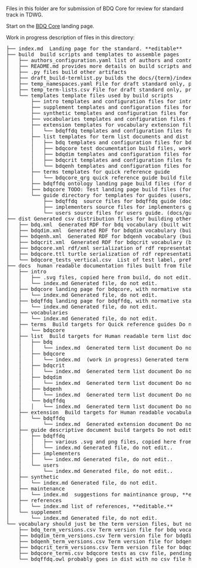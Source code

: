 Files in this folder are for submission of BDQ Core for review for standard track in TDWG.

Start on the [BDQ Core](https://github.com/tdwg/bdq/blob/master/tg2/_review/index.md) landing page.

Work in progress description of files in this directory: 

<pre>
├── index.md  Landing page for the standard. **editable**
├── build  build scripts and templates to assemble pages
│   ├── authors_configuration.yaml list of authors and contributors used by build scripts
│   ├── README.md provides more details on build scripts and templates.
│   ├── .py files build other artifacts
│   ├── draft_build-termlist.py builds the docs/{term}/index.md files and dist/{term}.xml files from templates, builds for draft standard
│   ├── temp_namespaces.yaml File for draft standard only, provides metadata for build scripts that comes from rs.tdwg.org for approved standards
│   ├── temp_term-lists.csv File for draft standard only, provides metadata for build scripts that comes from rs.tdwg.org for approved standards
│   └── templates template files used by build scripts 
│       ├── intro templates and configuration files for introduction page (docs/intro/index.md)
│       ├── supplement templates and configuration files for supplement page (docs/supplement/index.md)
│       ├── synthetic templates and configuration files for synthetic data page (docs/synthetic/index.md)
│       ├── vocabularies templates and configuration files for vocabularies landing page (docs/vocabularies/index.md)
│       ├── extension templates for vocabulary extension files, additional axioms added to vocabularies 
│       │   └── bdqffdq templates and configuration files for bdqffdq extension list (docs/extension/bdqenh/index.md)
│       ├── list templates for term list documents and dist rdf files 
│       │   ├── bdq templates and configuration files for bdq vocabulary (docs/list/bdq/index.md)
│       │   ├── bdqcore test documentation build files, work in progress (docs/list/bdqcore/index.md)
│       │   ├── bdqdim templates and configuration files for bdqdim vocabulary (docs/list/bdqdim/index.md)
│       │   ├── bdqcrit templates and configuration files for bdqcrit vocabulary (docs/list/bdqcrit/index.md)
│       │   └── bdqenh templates and configuration files for bdqenh vocabulary (docs/list/bdqenh/index.md)
│       ├── terms templates for quick reference guide 
│       │   └── bdqcore_qrg quick reference guide build files (for docs/terms/bdqcore/index.md)
│       ├── bdqffdq ontology landing page build files (for docs/bdqffdq/index.md
│       ├── bdqcore TODO: Test landing page build files (for docs/bdqcore/index.md
│       └── guide directory for templates for guides (users, implementors, bdqffdq).
│           ├── bdqffdq  source files for bdqffdq guide (docs/guide/bdqffdq/index.md)
│           ├── implementers source files for implementers guide (docs/guide/implementers/index.md)
│           └── users source files for users guide. (docs/guide/implemeters/index.md)
├── dist Generated csv distribution files for building other artifacts
│   ├── bdq.xml  Generated RDF for bdq vocabulary (built with draft_build-termlist.py)
│   ├── bdqdim.xml  Generated RDF for bdqdim vocabulary (built with draft_build-termlist.py)
│   ├── bdqenh.xml  Generated RDF for bdqenh vocabulary (built with draft_build-termlist.py)
│   ├── bdqcrit.xml  Generated RDF for bdqcrit vocabulary (built with draft_build-termlist.py)
│   ├── bdqcore.xml rdf/xml serialization of rdf representation of test descriptions, built by kurator-ffdq from bdq/tg2/core/TG2_tests.csv as bdq/tg2/core/TG2_tests.xml
│   ├── bdqcore.ttl turtle serialization of rdf representation of test descriptions, built by kurator-ffdq from bdq/tg2/core/TG2_tests.csv as bdq/tg2/core/TG2_tests.ttl
│   └── bdqcore_tests_vertical.csv  List of test label, prefLabel, and fully qualified name, purpose?
├── docs  human readable documentation files built from files in build/
│   ├── intro 
│   │   ├── .svg files, copied here from build, do not edit. 
│   │   └── index.md Generated file, do not edit.
│   ├── bdqcore landing page for bdqcore, with normative statements
│   │   └── index.md Generated file, do not edit.
│   ├── bdqffdq landing page for bdqffdq, with normative statements
│   │   └── index.md Generated file, do not edit.
│   ├── vocabularies
│   │   └── index.md Generated file, do not edit.
│   ├── terms  Build targets for Quick reference guides Do not edit here
│   │   └── bdqcore
│   ├── list  Build targets for Human readable term list documents Do not edit here
│   │   ├── bdq
│   │   │   └── index.md  Generated term list document Do not edit.
│   │   ├── bdqcore
│   │   │   └── index.md  (work in progress) Generated term list document Do not edit.
│   │   ├── bdqcrit
│   │   │   └── index.md  Generated term list document Do not edit.
│   │   ├── bdqdim
│   │   │   └── index.md  Generated term list document Do not edit.
│   │   ├── bdqenh
│   │   │   └── index.md  Generated term list document Do not edit.
│   │   └── bdqffdq
│   │   │   └── index.md  Generated term list document Do not edit.
│   ├── extension  Build targets for Human readable vocabulary extension documents Do not edit here
│   │   └── bdqffdq
│   │       └── index.md  Generated extension document Do not edit.
│   ├── guide descriptive document build targets Do not edit here 
│   │   ├── bdqffdq 
│   │   │   ├── various .svg and png files, copied here from build, do not edit. 
│   │   │   └── index.md Generated file, do not edit..
│   │   ├── implementers
│   │   │   └── index.md Generated file, do not edit..
│   │   └── users
│   │       └── index.md Generated file, do not edit..
│   ├── synthetic
│   │   └── index.md Generated file, do not edit.
│   ├── maintenance
│   │   └── index.md  suggestions for maintinance group, **editable.**
│   ├── references
│   │   └── index.md list of references, **editable.**
│   └── supplement
│       └── index.md Generated file, do not edit.
└── vocabulary should just be the term version files, but not all as term version files yet
    ├── bdq_term_versions.csv Term version file for bdq vocabulary **editable**
    ├── bdqdim_term_versions.csv Term version file for bdqdim vocabulary **editable**
    ├── bdqenh_term_versions.csv Term version file for bdqenh vocabulary **editable**
    ├── bdqcrit_term_versions.csv Term version file for bdqcrit vocabulary **editable**
    ├── bdqcore_terms.csv bdqcore tests as csv file, pending conversion to term version file, copied from tg2/core/TG2_tests.csv, with multirecord measures appended  
    └── bdqffdq.owl probably goes in dist with no csv file here
</pre>

